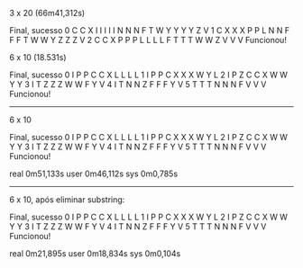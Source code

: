 3 x 20 (66m41,312s)

Final, sucesso
0       C       C       X       I       I       I       I       I       N       N       N       F       T       W       Y       Y       Y       Y       Z       V
1       C       X       X       X       P       P       L       N       N       F       F       F       T       W       W       Y       Z       Z       Z       V
2       C       C       X       P       P       P       L       L       L       L       F       T       T       T       W       W       Z       V       V       V
Funcionou!



6 x 10    (18.531s)

Final, sucesso
0       I       P       P       C       C       X       L       L       L       L
1       I       P       P       C       X       X       X       W       Y       L
2       I       P       Z       C       C       X       W       W       Y       Y
3       I       T       Z       Z       Z       W       W       F       Y       V
4       I       T       N       N       Z       F       F       F       Y       V
5       T       T       T       N       N       N       F       V       V       V
Funcionou!

---------------------------------------------------------------------------------------------

6 x 10

Final, sucesso
0       I       P       P       C       C       X       L       L       L       L
1       I       P       P       C       X       X       X       W       Y       L
2       I       P       Z       C       C       X       W       W       Y       Y
3       I       T       Z       Z       Z       W       W       F       Y       V
4       I       T       N       N       Z       F       F       F       Y       V
5       T       T       T       N       N       N       F       V       V       V
Funcionou!

real    0m51,133s
user    0m46,112s
sys     0m0,785s

----------------------------------------------------------------------------------------------

6 x 10, após eliminar substring:

Final, sucesso
0       I       P       P       C       C       X       L       L       L       L
1       I       P       P       C       X       X       X       W       Y       L
2       I       P       Z       C       C       X       W       W       Y       Y
3       I       T       Z       Z       Z       W       W       F       Y       V
4       I       T       N       N       Z       F       F       F       Y       V
5       T       T       T       N       N       N       F       V       V       V
Funcionou!

real    0m21,895s
user    0m18,834s
sys     0m0,104s

